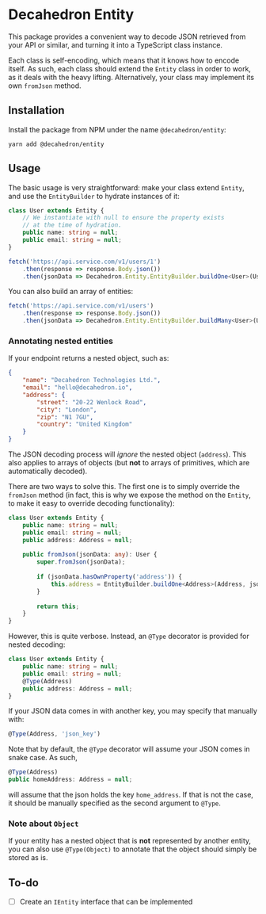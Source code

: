 # Decahedron Entity

This package provides a convenient way to decode JSON retrieved from your API or similar, and turning it into a TypeScript class instance.

Each class is self-encoding, which means that it knows how to encode itself. As such, each class should extend the `Entity` class in order to work, as it deals with the heavy lifting. Alternatively, your class may implement its own `fromJson` method.

## Installation
Install the package from NPM under the name `@decahedron/entity`:
```
yarn add @decahedron/entity
```

## Usage
The basic usage is very straightforward: make your class extend `Entity`, and use the `EntityBuilder` to hydrate instances of it:

```typescript
class User extends Entity {
	// We instantiate with null to ensure the property exists
	// at the time of hydration.
    public name: string = null;
    public email: string = null;
}

fetch('https://api.service.com/v1/users/1')
    .then(response => response.Body.json())
    .then(jsonData => Decahedron.Entity.EntityBuilder.buildOne<User>(User, jsonData));
```

You can also build an array of entities:

```typescript
fetch('https://api.service.com/v1/users')
    .then(response => response.Body.json())
    .then(jsonData => Decahedron.Entity.EntityBuilder.buildMany<User>(User, jsonData));
```

### Annotating nested entities

If your endpoint returns a nested object, such as:
```json
{
	"name": "Decahedron Technologies Ltd.",
	"email": "hello@decahedron.io",
	"address": {
		"street": "20-22 Wenlock Road",
		"city": "London",
		"zip": "N1 7GU",
		"country": "United Kingdom"
	}
}
```
The JSON decoding process will _ignore_ the nested object (`address`). This also applies to arrays of objects (but **not** to arrays of primitives, which are automatically decoded).

There are two ways to solve this. The first one is to simply override the `fromJson` method (in fact, this is why we expose the method on the `Entity`, to make it easy to override decoding functionality):
```typescript
class User extends Entity {
    public name: string = null;
    public email: string = null;
    public address: Address = null;
    
    public fromJson(jsonData: any): User {
    	super.fromJson(jsonData);
    	
    	if (jsonData.hasOwnProperty('address')) {
    	    this.address = EntityBuilder.buildOne<Address>(Address, jsonData['address']);
    	}
    	
    	return this;
    }
}
```

However, this is quite verbose. Instead, an `@Type` decorator is provided for nested decoding:

```typescript
class User extends Entity {
    public name: string = null;
    public email: string = null;
    @Type(Address)
    public address: Address = null;
}
```

If your JSON data comes in with another key, you may specify that manually with:
```typescript
@Type(Address, 'json_key')
```

Note that by default, the `@Type` decorator will assume your JSON comes in snake case. As such,
```typescript
@Type(Address)
public homeAddress: Address = null;
```
will assume that the json holds the key `home_address`. If that is not the case, it should be manually specified as the second argument to `@Type`.

### Note about `Object`
If your entity has a nested object that is **not** represented by another entity, you can also use `@Type(Object)` to annotate that the object should simply be stored as is.

## To-do
- [ ] Create an `IEntity` interface that can be implemented
